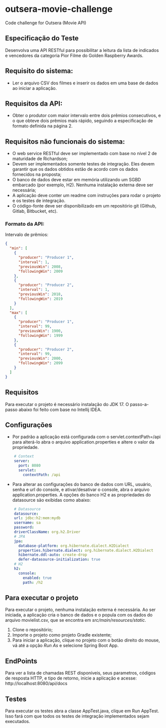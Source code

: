 # outsera-movie-challenge
Code challenge for Outsera (Movie API)

## Especificação do Teste
Desenvolva uma API RESTful para possibilitar a leitura da lista de indicados e 
vencedores da categoria Pior Filme do Golden Raspberry Awards.

## Requisito do sistema:
- Ler o arquivo CSV dos filmes e inserir os dados em uma base de dados ao 
  iniciar a aplicação.
   
## Requisitos da API:
- Obter o produtor com maior intervalo entre dois prêmios consecutivos, e o que 
  obteve dois prêmios mais rápido, seguindo a especificação de formato definida 
  na página 2.
  
## Requisitos não funcionais do sistema:
- O web service RESTful deve ser implementado com base no nível 2 de maturidade
   de Richardson;
- Devem ser implementados somente testes de integração. Eles devem garantir que
   os dados obtidos estão de acordo com os dados fornecidos na proposta;
- O banco de dados deve estar em memória utilizando um SGBD embarcado (por
   exemplo, H2). Nenhuma instalação externa deve ser necessária;
- A aplicação deve conter um readme com instruções para rodar o projeto e os
   testes de integração.
- O código-fonte deve ser disponibilizado em um repositório git (Github, 
  Gitlab, Bitbucket, etc).

### Formato da API:
Intervalo de prêmios:

```json
{
  "min": [
    {
      "producer": "Producer 1",
      "interval": 1,
      "previousWin": 2008,
      "followingWin": 2009
    },
    {
      "producer": "Producer 2",
      "interval": 1,
      "previousWin": 2018,
      "followingWin": 2019
    }
  ],
  "max": [
    {
      "producer": "Producer 1",
      "interval": 99,
      "previousWin": 1900,
      "followingWin": 1999
    },
    {
      "producer": "Producer 2",
      "interval": 99,
      "previousWin": 2000,
      "followingWin": 2099
    }
  ]
}
```

## Requisitos
Para executar o projeto é necessário instalação do JDK 17. 
O passo-a-passo abaixo foi feito com base no Intellij IDEA.

## Configurações
- Por padrão a aplicação está configurada com o servlet.contextPath=/api para alterá-lo abra o arquivo application.properties e altere o valor da propriedade.
```yaml
    # Context
    server:
      port: 8080
      servlet:
        contextPath: /api
```
- Para alterar as configurações do banco de dados com URL, usuário, senha e url do console, e ativar/desativar o console, abra o arquivo application.properties. A opções do banco H2 e as propriedades do datasource são exibidas como abaixo:
```yaml
    # Datasource
    datasource:
    url: jdbc:h2:mem:mydb
    username: sa
    password:
    driverClassName: org.h2.Driver
    # JPA
    jpa:
      database-platform: org.hibernate.dialect.H2Dialect
      properties.hibernate.dialect: org.hibernate.dialect.H2Dialect
      hibernate.ddl-auto: create-drop
      defer-datasource-initialization: true
    # H2
    h2:
      console:
        enabled: true
        path: /h2
```

## Para executar o projeto
Para executar o projeto, nenhuma instalação externa é necessária. Ao ser iniciada, a aplicação cria o banco de dados e o popula com os dados do arquivo movielist.csv, que se encontra em *src/main/resources/static*.
1. Clone o repositório;
2. Importe o projeto como projeto Gradle existente;
3. Para iniciar a aplicação, clique no projeto com o botão direito do mouse, vá até a opção *Run As* e selecione Spring Boot App.

## EndPoints
Para ver a lista de chamadas REST disponíveis, seus parametros, códigos de resposta HTTP, e tipo de retorno, inicie a aplicação e acesse: http://localhost:8080/api/docs

## Testes
Para executar os testes abra a classe AppTest.java, clique em Run AppTest. Isso fará com que todos os testes de integração implementados sejam executados.
